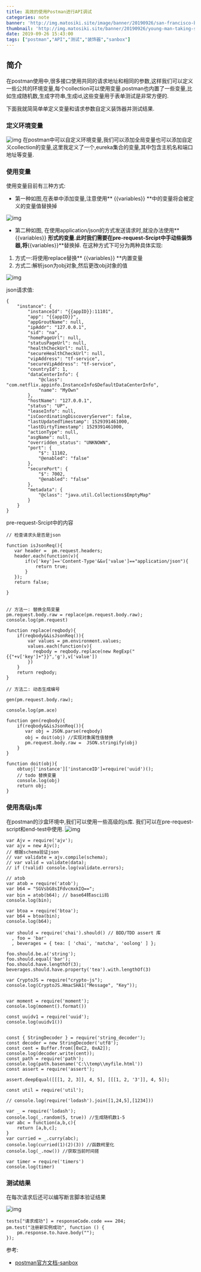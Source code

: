 ```yaml
---
title: 高效的使用Postman进行API调试
categories: note
banner: 'http://img.matosiki.site/image/banner/20190926/san-francisco-bay-panorama-with-coit-tower_compress.jpg'
thumbnail: 'http://img.matosiki.site/banner/20190926/young-man-taking-selfie_compress.jpg'
date: 2019-09-26 15:43:00
tags: ["postman","API","测试","装饰器","sanbox"]
---
```



## 简介
在postman使用中,很多接口使用共同的请求地址和相同的参数,这样我们可以定义一些公共的环境变量,每个collection可以使用变量.postman也内置了一些变量,比如生成随机数,生成字符串,生成id,这些变量用于表单测试是非常方便的.

下面我就简简单单定义变量和请求参数自定义装饰器并测试结果.

### 定义环境变量
![img](http://img.matosiki.site/image/postman/postman_def_env_variable.png)
在postman中可以自定义环境变量,我们可以添加全局变量也可以添加自定义collection的变量,这里我定义了一个,eureka集合的变量,其中包含主机名和端口地址等变量.


### 使用变量
使用变量目前有三种方式:
- 第一种如图,在表单中添加变量,注意使用** {{variables}} **中的变量将会被定义的变量值替换掉

![img](http://img.matosiki.site/image/postman/postman_use_env_variable_form_data.png)


- 第二种如图, 在使用application/json的方式发送请求时,就没办法使用** {{variables}} **形式的变量.此时我们需要在pre-request-Srcipt中手动些装饰器,将**{{variables}}**替换掉. 
在这种方式下可分为两种具体实现:
1. 方式一:将使用replace替换** {{variables}} **内置变量
2. 方式二:解析json为obj对象,然后更改obj对象的值

![img](http://img.matosiki.site/image/postman/postman_use_env_variable_json.png)

json请求值:
```
{
    "instance": {
        "instanceId": "{{appID}}:11101",
        "app": "{{appID}}",
        "appGroutName": null,
        "ipAddr": "127.0.0.1",
        "sid": "na",
        "homePageUrl": null,
        "statusPageUrl": null,
        "healthCheckUrl": null,
        "secureHealthCheckUrl": null,
        "vipAddress": "tf-service",
        "secureVipAddress": "tf-service",
        "countryId": 1,
        "dataCenterInfo": {
            "@class": "com.netflix.appinfo.InstanceInfo$DefaultDataCenterInfo",
            "name": "MyOwn"
        },
        "hostName": "127.0.0.1",
        "status": "UP",
        "leaseInfo": null,
        "isCoordinatingDiscoveryServer": false,
        "lastUpdatedTimestamp": 1529391461000,
        "lastDirtyTimestamp": 1529391461000,
        "actionType": null,
        "asgName": null,
        "overridden_status": "UNKNOWN",
        "port": {
            "$": 11102,
            "@enabled": "false"
        },
        "securePort": {
            "$": 7002,
            "@enabled": "false"
        },
        "metadata": {
            "@class": "java.util.Collections$EmptyMap"
        }
    }
}
```
pre-request-Srcipt中的内容
```
// 检查请求头是否是json

function isJsonReq(){
   var header =  pm.request.headers;
   header.each(function(v){
       if(v['key']=='Content-Type'&&v['value']=="application/json"){
           return true;
       }
   });
   return false;
    
}
```
```

// 方法一: 替换全局变量
pm.request.body.raw = replace(pm.request.body.raw);
console.log(pm.request)

function replace(reqbody){
    if(reqbody&&isJsonReq()){
        var values = pm.environment.values;
        values.each(function(v){
          reqbody = reqbody.replace(new RegExp("{{"+v['key']+"}}",'g'),v['value'])
        })
    }
    return reqbody;
}
```

```
// 方法二: 动态生成编号

gen(pm.request.body.raw);

console.log(pm.ace)

function gen(reqbody){
    if(reqbody&&isJsonReq()){
       var obj = JSON.parse(reqbody)
       obj = doit(obj) //实现对象属性值替换
       pm.request.body.raw =  JSON.stringify(obj)
    }
}

function doit(obj){
    obtuoj['instance']['instanceID']=require('uuid')();
    // todo 替换变量
    console.log(obj)
    return obj;
}
```


### 使用高级js库

在postman的沙盒环境中,我们可以使用一些高级的js库.
我们可以在pre-request-script和end-test中使用.
![img](http://img.matosiki.site/image/postman/postman_pre_script.png)


```
var Ajv = require('ajv');
var ajv = new Ajv();
// 根据schema验证json
// var validate = ajv.compile(schema);
// var valid = validate(data);
// if (!valid) console.log(validate.errors);

// atob 
var atob = require('atob');
var b64 = "SGVsbG8sIFdvcmxkIQ==";
var bin = atob(b64); // base64转ascii码
console.log(bin);

var btoa = require('btoa');
var b64 = btoa(bin);
console.log(b64);

var should = require('chai').should() // BDD/TDD assert 库
  , foo = 'bar'
  , beverages = { tea: [ 'chai', 'matcha', 'oolong' ] };

foo.should.be.a('string');
foo.should.equal('bar');
foo.should.have.lengthOf(3);
beverages.should.have.property('tea').with.lengthOf(3)

var CryptoJS = require("crypto-js");
console.log(CryptoJS.HmacSHA1("Message", "Key"));


var moment = require('moment');
console.log(moment().format())

const uuidv1 = require('uuid');
console.log(uuidv1())


const { StringDecoder } = require('string_decoder');
const decoder = new StringDecoder('utf8');
const cent = Buffer.from([0xC2, 0xA2]);
console.log(decoder.write(cent));
const path = require('path');
console.log(path.basename('C:\\temp\\myfile.html'))
const assert = require('assert');

assert.deepEqual([[[1, 2, 3]], 4, 5], [[[1, 2, '3']], 4, 5]);

const util = require('util');

// console.log(require('lodash').join([1,24,5],[1234]))

var _ = require('lodash');
console.log(_.random(5, true)) //生成随机数1-5
var abc = function(a,b,c){
    return [a,b,c];
}
var curried = _.curry(abc);
console.log(curried(1)(2)(3)) //函数柯里化
console.log(_.now()) //获取当前时间搓

var timer = require('timers')
console.log(timer)
```

### 测试结果
在每次请求后还可以编写断言脚本验证结果

![img](http://img.matosiki.site/image/postman/postman_end_test.png)

```
tests["请求成功"] = responseCode.code === 204;
pm.test("注册新实例成功", function () {
    pm.response.to.have.body("");
});

```

参考:
- [postman官方文档-sanbox](https://learning.getpostman.com/docs/postman/scripts/postman_sandbox_api_reference/)